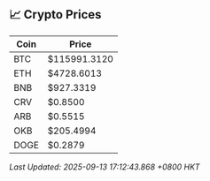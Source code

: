 ## 📈 Crypto Prices

| Coin | Price |
| ---- | ----- |
| BTC | $115991.3120 |
| ETH | $4728.6013 |
| BNB | $927.3319 |
| CRV | $0.8500 |
| ARB | $0.5515 |
| OKB | $205.4994 |
| DOGE | $0.2879 |

_Last Updated: 2025-09-13 17:12:43.868 +0800 HKT_